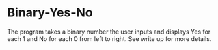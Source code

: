 # Binary-Yes-No
The program takes a binary number the user inputs and displays Yes for each 1 and No for each 0 from left to right. See write up for more details.
